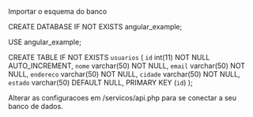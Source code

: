 Importar o esquema do banco

CREATE DATABASE IF NOT EXISTS angular_example;
 
USE angular_example;


CREATE TABLE IF NOT EXISTS `usuarios` (
  `id` int(11) NOT NULL AUTO_INCREMENT,
  `nome` varchar(50) NOT NULL,
  `email` varchar(50) NOT NULL,
  `endereco` varchar(50) NOT NULL,
  `cidade` varchar(50) NOT NULL,
  `estado` varchar(50) DEFAULT NULL,
  PRIMARY KEY (`id`)
);


Alterar as configuracoes em /servicos/api.php para se conectar a seu banco de dados.